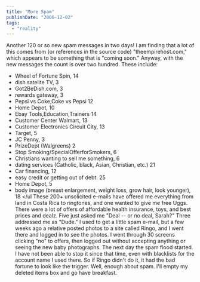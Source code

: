 ```yaml
---
title: "More Spam"
publishDate: "2006-12-02"
tags: 
  - "reality"
---
```


Another 120 or so new spam messages in two days! I am finding that a lot of this comes from (or references in the source code) "theempirehost.com," which appears to be something that is "coming soon." Anyway, with the new messages the count is over two hundred. These include:

- Wheel of Fortune Spin, 14
- dish satelite TV, 3
- Got2BeDish.com, 3
- rewards gateway, 3
- Pepsi vs Coke,Coke vs Pepsi 12
- Home Depot, 10
- Ebay Tools,Education,Trainers 14
- Customer Center Walmart, 13
- Customer Electronics Circuit City, 13
- Target, 5
- JC Penny, 3
- PrizeDept (Walgreens) 2
- Stop Smoking/SpecialOfferforSmokers, 6
- Christians wanting to sell me something, 6
- dating services (Catholic, black, Asian, Christian, etc.) 21
- Car financing, 12
- easy credit or getting out of debt. 25
- Home Depot, 5
- body image (breast enlargement, weight loss, grow hair, look younger), 18 </ul These 200+ unsolicited e-mails have offered me everything from land in Costa Rica to ringtones, and one wanted to give me free Uggs. There were a lot of offers of affordable health insurance, toys, and best prices and dealz. Five just asked me "Deal -- or no deal, Sarah?" Three addressed me as "Dude." I used to get a little spam e-mail, but a few weeks ago a relative posted photos to a site called Ringo, and I went there and logged in to see the photos. I went through 30 screens clicking "no" to offers, then logged out without accepting anything or seeing the new baby photographs. The next day the spam flood started. I have not been able to stop it since that time, even with blacklists for the account name I used there. So if Ringo didn't do it, it had the bad fortune to look like the trigger. Well, enough about spam. I'll empty my deleted items box and go have breakfast.
